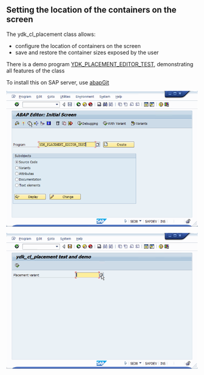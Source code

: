 ## Setting the location of the containers on the screen
The ydk_cl_placement class allows: 
* configure the location of containers on the screen
* save and restore the container sizes exposed by the user

There is a demo program [YDK_PLACEMENT_EDITOR_TEST](src/ydk_placement_editor_test.prog.abap), demonstrating all features of the class

To install this on SAP server, use [abapGit](https://docs.abapgit.org/)

![creation pacement variant](create_pacement_variant.gif)

![demo](demo.gif)